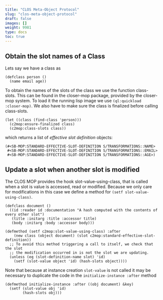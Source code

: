 ```yaml
---
title: "CLOS Meta-Object Protocol"
slug: "clos-meta-object-protocol"
draft: false
images: []
weight: 9981
type: docs
toc: true
---
```


## Obtain the slot names of a Class
Lets say we have a class as

    (defclass person ()
      (name email age))

To obtain the names of the slots of the class we use the function class-slots. This can be found in the closer-mop package, provided by the closer-mop system. To load it the running lisp image we use `(ql:quickload :closer-mop)`. We also have to make sure the class is finalized before calling class-slots.

    (let ((class (find-class 'person)))
      (c2mop:ensure-finalized class)
      (c2mop:class-slots class))

which returns a list of *effective slot definition* objects:

    (#<SB-MOP:STANDARD-EFFECTIVE-SLOT-DEFINITION S/TRANSFORMATIONS::NAME>
     #<SB-MOP:STANDARD-EFFECTIVE-SLOT-DEFINITION S/TRANSFORMATIONS::EMAIL>
     #<SB-MOP:STANDARD-EFFECTIVE-SLOT-DEFINITION S/TRANSFORMATIONS::AGE>)

## Update a slot when another slot is modified
The CLOS MOP provides the hook slot-value-using-class, that is called when a slot is value is accessed, read or modified. Because we only care for modifications in this case we define a method for `(setf slot-value-using-class)`.

    (defclass document ()
      ((id :reader id :documentation "A hash computed with the contents of every other slot")
       (title :initarg :title :accessor title)
       (body :initarg :body :accessor body)))
    
    (defmethod (setf c2mop:slot-value-using-class) :after
        (new class (object document) (slot c2mop:standard-effective-slot-definition))
      ;; To avoid this method triggering a call to itself, we check that the slot
      ;; the modification occurred in is not the slot we are updating.
      (unless (eq (slot-definition-name slot) 'id)
        (setf (slot-value object 'id) (hash-slots object))))

Note that because at instance creation `slot-value` is not called it may be necessary to duplicate the code in the `initialize-instance :after` method
    
    (defmethod initialize-instance :after ((obj document) &key)
      (setf (slot-value obj 'id)
            (hash-slots obj)))


